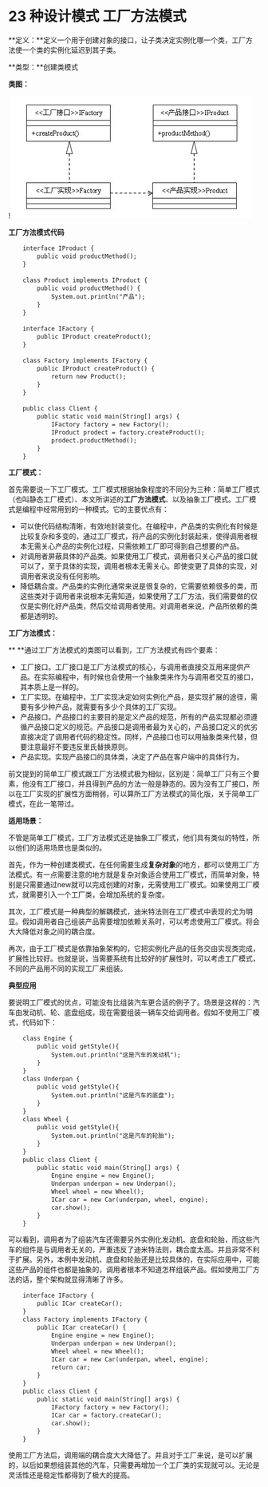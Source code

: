 # 23 种设计模式 工厂方法模式

**定义：**定义一个用于创建对象的接口，让子类决定实例化哪一个类，工厂方法使一个类的实例化延迟到其子类。

**类型：**创建类模式

**类图：**

!![factory](images/factory-pattern-1.gif)

******工厂方法模式代码******

```
    interface IProduct {
    	public void productMethod();
    }

    class Product implements IProduct {
    	public void productMethod() {
    		System.out.println("产品");
    	}
    }

    interface IFactory {
    	public IProduct createProduct();
    }

    class Factory implements IFactory {
    	public IProduct createProduct() {
    		return new Product();
    	}
    }

    public class Client {
    	public static void main(String[] args) {
    		IFactory factory = new Factory();
    		IProduct prodect = factory.createProduct();
    		prodect.productMethod();
    	}
    }
```

**工厂模式：**

首先需要说一下工厂模式。工厂模式根据抽象程度的不同分为三种：简单工厂模式（也叫静态工厂模式）、本文所讲述的**工厂方法模式**、以及抽象工厂模式。工厂模式是编程中经常用到的一种模式。它的主要优点有：

* 可以使代码结构清晰，有效地封装变化。在编程中，产品类的实例化有时候是比较复杂和多变的，通过工厂模式，将产品的实例化封装起来，使得调用者根本无需关心产品的实例化过程，只需依赖工厂即可得到自己想要的产品。
* 对调用者屏蔽具体的产品类。如果使用工厂模式，调用者只关心产品的接口就可以了，至于具体的实现，调用者根本无需关心。即使变更了具体的实现，对调用者来说没有任何影响。
* 降低耦合度。产品类的实例化通常来说是很复杂的，它需要依赖很多的类，而这些类对于调用者来说根本无需知道，如果使用了工厂方法，我们需要做的仅仅是实例化好产品类，然后交给调用者使用。对调用者来说，产品所依赖的类都是透明的。

 

**工厂方法模式：**

**       **通过工厂方法模式的类图可以看到，工厂方法模式有四个要素：

* 工厂接口。工厂接口是工厂方法模式的核心，与调用者直接交互用来提供产品。在实际编程中，有时候也会使用一个抽象类来作为与调用者交互的接口，其本质上是一样的。
* 工厂实现。在编程中，工厂实现决定如何实例化产品，是实现扩展的途径，需要有多少种产品，就需要有多少个具体的工厂实现。
* 产品接口。产品接口的主要目的是定义产品的规范，所有的产品实现都必须遵循产品接口定义的规范。产品接口是调用者最为关心的，产品接口定义的优劣直接决定了调用者代码的稳定性。同样，产品接口也可以用抽象类来代替，但要注意最好不要违反里氏替换原则。
* 产品实现。实现产品接口的具体类，决定了产品在客户端中的具体行为。

前文提到的简单工厂模式跟工厂方法模式极为相似，区别是：简单工厂只有三个要素，他没有工厂接口，并且得到产品的方法一般是静态的。因为没有工厂接口，所以在工厂实现的扩展性方面稍弱，可以算所工厂方法模式的简化版，关于简单工厂模式，在此一笔带过。

      

**适用场景：**

不管是简单工厂模式，工厂方法模式还是抽象工厂模式，他们具有类似的特性，所以他们的适用场景也是类似的。

首先，作为一种创建类模式，在任何需要生成**复杂对象**的地方，都可以使用工厂方法模式。有一点需要注意的地方就是复杂对象适合使用工厂模式，而简单对象，特别是只需要通过new就可以完成创建的对象，无需使用工厂模式。如果使用工厂模式，就需要引入一个工厂类，会增加系统的复杂度。

其次，工厂模式是一种典型的解耦模式，迪米特法则在工厂模式中表现的尤为明显。假如调用者自己组装产品需要增加依赖关系时，可以考虑使用工厂模式。将会大大降低对象之间的耦合度。

再次，由于工厂模式是依靠抽象架构的，它把实例化产品的任务交由实现类完成，扩展性比较好。也就是说，当需要系统有比较好的扩展性时，可以考虑工厂模式，不同的产品用不同的实现工厂来组装。

      

**典型应用**

要说明工厂模式的优点，可能没有比组装汽车更合适的例子了。场景是这样的：汽车由发动机、轮、底盘组成，现在需要组装一辆车交给调用者。假如不使用工厂模式，代码如下： 
 
```
    class Engine {
    	public void getStyle(){
    		System.out.println("这是汽车的发动机");
    	}
    }
    class Underpan {
    	public void getStyle(){
    		System.out.println("这是汽车的底盘");
    	}
    }
    class Wheel {
    	public void getStyle(){
    		System.out.println("这是汽车的轮胎");
    	}
    }
    public class Client {
    	public static void main(String[] args) {
    		Engine engine = new Engine();
    		Underpan underpan = new Underpan();
    		Wheel wheel = new Wheel();
    		ICar car = new Car(underpan, wheel, engine);
    		car.show();
    	}
    }
```

可以看到，调用者为了组装汽车还需要另外实例化发动机、底盘和轮胎，而这些汽车的组件是与调用者无关的，严重违反了迪米特法则，耦合度太高。并且非常不利于扩展。另外，本例中发动机、底盘和轮胎还是比较具体的，在实际应用中，可能这些产品的组件也都是抽象的，调用者根本不知道怎样组装产品。假如使用工厂方法的话，整个架构就显得清晰了许多。

```
    interface IFactory {
    	public ICar createCar();
    }
    class Factory implements IFactory {
    	public ICar createCar() {
    		Engine engine = new Engine();
    		Underpan underpan = new Underpan();
    		Wheel wheel = new Wheel();
    		ICar car = new Car(underpan, wheel, engine);
    		return car;
    	}
    }
    public class Client {
    	public static void main(String[] args) {
    		IFactory factory = new Factory();
    		ICar car = factory.createCar();
    		car.show();
    	}
    }
```

使用工厂方法后，调用端的耦合度大大降低了。并且对于工厂来说，是可以扩展的，以后如果想组装其他的汽车，只需要再增加一个工厂类的实现就可以。无论是灵活性还是稳定性都得到了极大的提高。

  